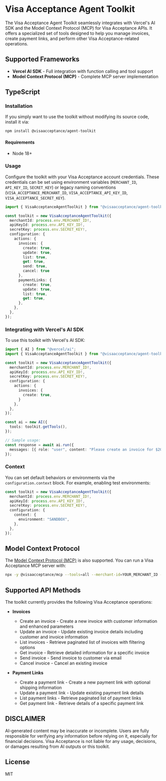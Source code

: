 # Visa Acceptance Agent Toolkit

The Visa Acceptance Agent Toolkit seamlessly integrates with Vercel's AI SDK and the Model Context Protocol (MCP) for Visa Acceptance APIs. It offers a specialized set of tools designed to help you manage invoices, create payment links, and perform other Visa Acceptance-related operations.

## Supported Frameworks

- **Vercel AI SDK** - Full integration with function calling and tool support
- **Model Context Protocol (MCP)** - Complete MCP server implementation
## TypeScript

### Installation

If you simply want to use the toolkit without modifying its source code, install it via:

```sh
npm install @visaacceptance/agent-toolkit
```

#### Requirements

- Node 18+

### Usage

Configure the toolkit with your Visa Acceptance account credentials. These credentials can be set using environment variables (`MERCHANT_ID`, `API_KEY_ID`, `SECRET_KEY`) or legacy naming conventions (`VISA_ACCEPTANCE_MERCHANT_ID`, `VISA_ACCEPTANCE_API_KEY_ID`, `VISA_ACCEPTANCE_SECRET_KEY`).

```typescript
import { VisaAcceptanceAgentToolkit } from "@visaacceptance/agent-toolkit/ai-sdk";

const toolkit = new VisaAcceptanceAgentToolkit({
  merchantId: process.env.MERCHANT_ID!,
  apiKeyId: process.env.API_KEY_ID!,
  secretKey: process.env.SECRET_KEY!,
  configuration: {
    actions: {
      invoices: {
        create: true,
        update: true,
        list: true,
        get: true,
        send: true,
        cancel: true
      },
      paymentLinks: {
        create: true,
        update: true,
        list: true,
        get: true,
      },
    },
  },
});
```

### Integrating with Vercel's AI SDK

To use this toolkit with Vercel's AI SDK:

```typescript
import { AI } from "@vercel/ai";
import { VisaAcceptanceAgentToolkit } from "@visaacceptance/agent-toolkit/ai-sdk";

const toolkit = new VisaAcceptanceAgentToolkit({
  merchantId: process.env.MERCHANT_ID!,
  apiKeyId: process.env.API_KEY_ID!,
  secretKey: process.env.SECRET_KEY!,
  configuration: {
    actions: {
      invoices: {
        create: true,
      }
    },
  },
});

const ai = new AI({
  tools: toolkit.getTools(),
});

// Sample usage:
const response = await ai.run({
  messages: [{ role: "user", content: "Please create an invoice for $200" }],
});
```

### Context

You can set default behaviors or environments via the `configuration.context` block. For example, enabling test environments:

```typescript
const toolkit = new VisaAcceptanceAgentToolkit({
  merchantId: process.env.MERCHANT_ID!,
  apiKeyId: process.env.API_KEY_ID!,
  secretKey: process.env.SECRET_KEY!,
  configuration: {
    context: {
      environment: "SANDBOX",
    },
  },
});
```

## Model Context Protocol

The [Model Context Protocol (MCP)](https://modelcontextprotocol.com/) is also supported. You can run a Visa Acceptance MCP server with:

```bash
npx -y @visaacceptance/mcp --tools=all --merchant-id=YOUR_MERCHANT_ID --api-key-id=YOUR_API_KEY_ID --secret-key=YOUR_SECRET_KEY
```


## Supported API Methods

The toolkit currently provides the following Visa Acceptance operations:

- **Invoices**
  - Create an invoice - Create a new invoice with customer information and enhanced parameters
  - Update an invoice - Update existing invoice details including customer and invoice information
  - List invoices - Retrieve paginated list of invoices with filtering options
  - Get invoice - Retrieve detailed information for a specific invoice
  - Send invoice - Send invoice to customer via email
  - Cancel invoice - Cancel an existing invoice

- **Payment Links**
  - Create a payment link - Create a new payment link with optional shipping information
  - Update a payment link - Update existing payment link details
  - List payment links - Retrieve paginated list of payment links
  - Get payment link - Retrieve details of a specific payment link


## DISCLAIMER
AI-generated content may be inaccurate or incomplete. Users are fully responsible for verifying any information before relying on it, especially for financial decisions. Visa Acceptance is not liable for any usage, decisions, or damages resulting from AI outputs or this toolkit.

## License

MIT